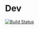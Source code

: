 # Dev

[![Build Status](https://github.com/colinxs/Dev.jl/workflows/CI/badge.svg)](https://github.com/colinxs/Dev.jl/actions)
